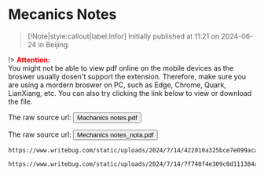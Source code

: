 # Mecanics Notes

> [!Note|style:callout|label:Infor]
Initially published at 11:21 on 2024-06-24 in Beijing.


!> **<span style='color:red'>Attention:</span>**<br>
You might not be able to view pdf online on the mobile devices as the broswer usually dosen't support the extension. Therefore, make sure you are using a mordern broswer on PC, such as Edge, Chrome, Quark, LianXiang, etc. You can also try clicking the link below to view or download
the file.

<!-- The raw source url: <button onclick="window.open('https://www.writebug.com/git/YiDingg/WB.PDFBank/raw/commit/0310f15fdd49f015d9513662ba2b99f7ff763bfa/Notes/Machanics notes.pdf')" type="button">Machanics notes.pdf</button> -->

The raw source url: <button onclick="window.open('https://www.writebug.com/static/uploads/2024/7/14/422010a325bce7e099aca2269ea975b4.pdf')" type="button">Machanics notes.pdf</button>

<!-- The raw source url: <button onclick="window.open('https://www.writebug.com/git/YiDingg/WB.PDFBank/raw/branch/main/Notes/Mechanics notes_nota_compressed.pdf')" type="button">Mechanics notes_nota.pdf</button> -->

The raw source url: <button onclick="window.open('https://www.writebug.com/static/uploads/2024/7/14/7f748f4e309c0d111384a1558a16521d.pdf')" type="button">Mechanics notes_nota.pdf</button>

```pdf
https://www.writebug.com/static/uploads/2024/7/14/422010a325bce7e099aca2269ea975b4.pdf
```

```pdf
https://www.writebug.com/static/uploads/2024/7/14/7f748f4e309c0d111384a1558a16521d.pdf
```